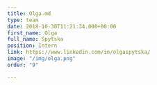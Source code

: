 ```yaml
---
title: Olga.md
type: team
date: 2018-10-30T11:21:34.000+00:00
first_name: Olga
full_name: Spytska
position: Intern
link: https://www.linkedin.com/in/olgaspytska/
image: "/img/olga.png"
order: "9"

---
```

